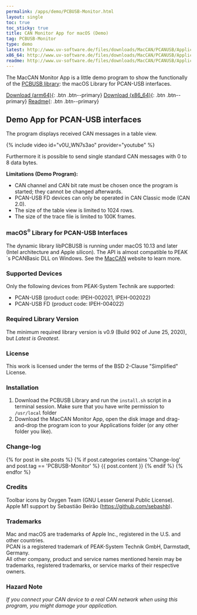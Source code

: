 ```yaml
---
permalink: /apps/demo/PCBUSB-Monitor.html
layout: single
toc: true
toc_sticky: true
title: CAN Monitor App for macOS (Demo)
tag: PCBUSB-Monitor
type: demo
latest: http://www.uv-software.de/files/downloads/MacCAN/PCANUSB/Applications/MacCAN_Monitor_App/MacCAN_Monitor_0.5.1_uni.dmg
x86_64: http://www.uv-software.de/files/downloads/MacCAN/PCANUSB/Applications/MacCAN_Monitor_App/MacCAN_Monitor_0.5.1_x86.dmg
readme: http://www.uv-software.de/files/downloads/MacCAN/PCANUSB/Applications/MacCAN_Monitor_App/MacCAN_Monitor_0.5.1.pdf
---
```

The MacCAN Monitor App is a little demo program to show the functionally of the [PCBUSB library](/drivers/libPCBUSB.html): the macOS Library for PCAN-USB interfaces.

[Download (arm64)]({{page.latest}}){: .btn .btn--primary}
[Download (x86_64)]({{page.x86_64}}){: .btn .btn--primary}
[Readme]({{page.readme}}){: .btn .btn--primary}

## Demo App for PCAN-USB interfaces

The program displays received CAN messages in a table view.

{% include video id="v0U_WN7s3ao" provider="youtube" %}

Furthermore it is possible to send single standard CAN messages with 0 to 8 data bytes.

**Limitations (Demo Program):**

- CAN channel and CAN bit rate must be chosen once the program is started; they cannot be changed afterwards.
- PCAN-USB FD devices can only be operated in CAN Classic mode (CAN 2.0).
- The size of the table view is limited to 1024 rows.
- The size of the trace file is limited to 100K frames.

### macOS<sup>&reg;</sup> Library for PCAN-USB Interfaces

The dynamic library libPCBUSB is running under macOS 10.13 and later (Intel architecture and Apple silicon).
The API is almost compatible to PEAK´s PCANBasic DLL on Windows.
See the [MacCAN](https://www.mac-can.com/) website to learn more.

### Supported Devices

Only the following devices from PEAK-System Technik are supported:
- PCAN-USB (product code: IPEH-002021, IPEH-002022)
- PCAN-USB FD (product code: IPEH-004022)

### Required Library Version

The minimum required library version is v0.9 (Build 902 of June 25, 2020), but _Latest is Greatest_.

### License

This work is licensed under the terms of the BSD 2-Clause "Simplified" License.

### Installation

1. Download the PCBUSB Library and run the `install.sh` script in a terminal session. Make sure that you have write permission to `/usr/local` folder
2. Download the MacCAN Monitor App, open the disk image and drag-and-drop the program icon to your Applications folder (or any other folder you like).

### Change-log

{% for post in site.posts %}
{% if post.categories contains 'Change-log' and post.tag == 'PCBUSB-Monitor' %}
{{ post.content }}
{% endif %}
{% endfor %}

### Credits

Toolbar icons by Oxygen Team (GNU Lesser General Public License). \
Apple M1 support by Sebastião Beirão (https://github.com/sebashb).

### Trademarks

Mac and macOS are trademarks of Apple Inc., registered in the U.S. and other countries. \
PCAN is a registered trademark of PEAK-System Technik GmbH, Darmstadt, Germany. \
All other company, product and service names mentioned herein may be trademarks, registered trademarks, or service marks of their respective owners.

### Hazard Note

_If you connect your CAN device to a real CAN network when using this program, you might damage your application._
